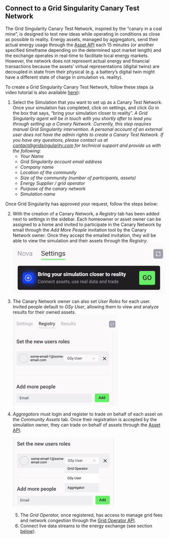 ## Connect to a Grid Singularity Canary Test Network

The Grid Singularity Canary Test Network, inspired by the “canary in a coal mine”, is designed to test new ideas while operating in conditions as close as possible to reality. Energy assets, managed by aggregators, send their actual energy usage through the [Asset API](asset-api-template-script.md) each 15 minutes (or another specified timeframe depending on the determined spot market length) and the exchange operates in real-time to facilitate local energy markets. However, the network does not represent actual energy and financial transactions because the assets’ virtual representations (digital twins) are decoupled in state from their physical (e.g. a battery’s digital twin might have a different state of charge in simulation vs. reality).

To create a Grid Singularity Canary Test Network, follow these steps (a video tutorial is also available [here](https://www.youtube.com/watch?v=8tAl8Td2XsU&list=PLdIkfx9NcrQeD8kLBvASosLce9qJ4gQIH&index=2)):

1. Select the Simulation that you want to set up as a Canary Test Network. Once your simulation has completed, click on settings, and click *Go* in the box that says, “bring your simulation closer to reality”.
   *A Grid Singularity agent will be in touch with you shortly after to lead you through setting up a Canary Network. Currently, this step requires manual Grid Singularity intervention. A personal account of an external user does not have the admin rights to create a Canary Test Network. If you have any questions, please contact us at [contact@gridsingularity.com](mailto:contact@gridsingularity.com) for technical support and provide us with the following:*
   * *Your Name*
   * *Grid Singularity account email address*
   * *Company name*
   * *Location of the community*
   * *Size of the community (number of participants, assets)*
   * *Energy Supplier / grid operator*
   * *Purpose of the canary network*
   * *Simulation name*

Once Grid Singularity has approved your request, follow the steps below:

2. With the creation of a Canary Network, a *Registry* tab has been added next to settings in the sidebar. Each homeowner or asset owner can be assigned to a home and invited to participate in the Canary Network by email through the *Add More People* invitation tool by the Canary Network owner. Once they accept the emailed invitation, they will be able to view the simulation and their assets through the *Registry*.![img](img/connect-ctn-1.png)

3. The Canary Network owner can also set *User Roles* for each user. Invited people default to *GSy User*, allowing them to view and analyze results for their owned assets. ![img](img/connect-ctn-2.png)

4. *Aggregators* must login and register to trade on behalf of each asset on the *Community Assets* tab. Once their registration is accepted by the simulation owner, they can trade on behalf of assets through the [Asset API](https://gridsingularity.github.io/d3a/assets-api/).

   ![img](img/connect-ctn-3.png)

   5. The *Grid Operator,* once registered, has access to manage grid fees and network congestion through the [Grid Operator API](https://gridsingularity.github.io/d3a/grid-operator-api/)*.*
   6. Connect live data streams to the energy exchange (see section [below](https://docs.google.com/document/d/1B1aFLsB5NqrXMnSb4fpMaN84vsXUo1LigS0zCJpZLHo/edit#heading=h.lu5xu9ls176)).